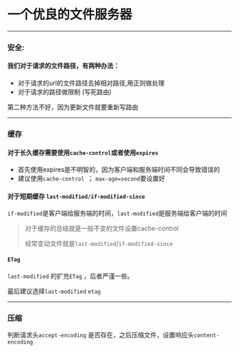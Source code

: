 # 一个优良的文件服务器

***

### 安全:

#### 我们对于请求的文件路径，有两种办法：

* 对于请求的url的文件路径去掉相对路径,用正则做处理
* 对于请求的路径做限制 (写死路由)

第二种方法不好，因为更新文件就要重新写路由

***

### 缓存

#### 对于长久缓存需要使用`cache-control`或者使用`expires`

* 首先使用expires是不明智的，因为客户端和服务端时间不同会导致错误的
* 建议使用`cache-control `； `max-age=second`要设置好

#### 对于短期缓存 `last-modified/if-modified-since`

`if-modified`是客户端给服务端的时间，`last-modified`是服务端给客户端的时间

> 对于缓存的总结就是一般不变的文件设置cache-control
>
> 经常变动文件就是`last-modified`/`if-modified-since`

#### `ETag`

`last-modified` 的扩充`ETag` ，后者严谨一些。

最后建议选择`last-modified` `etag`

***

### 压缩

判断请求头`accept-encoding` 是否存在，之后压缩文件，设置响应头`content-encoding` 
